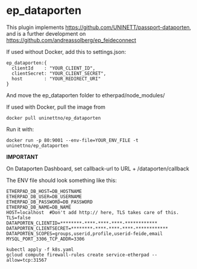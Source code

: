 # ep_dataporten

This plugin implements https://github.com/UNINETT/passport-dataporten, and is a further development on https://github.com/andreassolberg/ep_feideconnect

If used without Docker, add this to settings.json:

```
ep_dataporten:{
  clientId    : "YOUR_CLIENT_ID",
  clientSecret: "YOUR_CLIENT_SECRET",
  host        : "YOUR_REDIRECT_URI"
}
```

And move the ep_dataporten folder to etherpad/node_modules/

If used with Docker, pull the image from

```
docker pull uninettno/ep_dataporten
```

Run it with:

```
docker run -p 80:9001 --env-file=YOUR_ENV_FILE -t uninettno/ep_dataporten
```

**IMPORTANT**

On Dataporten Dashboard, set callback-url to URL + /dataporten/callback

The ENV file should look something like this:

```
ETHERPAD_DB_HOST=DB_HOSTNAME
ETHERPAD_DB_USER=DB_USERNAME
ETHERPAD_DB_PASSWORD=DB_PASSWORD
ETHERPAD_DB_NAME=DB_NAME
HOST=localhost  #Don't add http:// here, TLS takes care of this.
TLS=false
DATAPORTEN_CLIENTID=********-****-****-****-************
DATAPORTEN_CLIENTSECRET=********-****-****-****-************
DATAPORTEN_SCOPES=groups,userid,profile,userid-feide,email
MYSQL_PORT_3306_TCP_ADDR=3306
```

```
kubectl apply -f k8s.yaml
gcloud compute firewall-rules create service-etherpad --allow=tcp:31567
```
